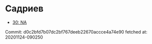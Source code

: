 # Садриев
- [30: NA](30.md)

Commit: d0c2bfd7b07dc2bf767deeb22670accce4a74e90
 fetched at: 20201124-090250

